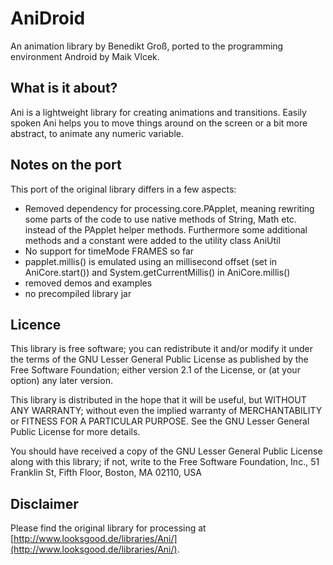 AniDroid
========

An animation library by Benedikt Groß, ported to the programming environment Android by Maik Vlcek.

## What is it about?
Ani is a lightweight library for creating animations and transitions. Easily spoken Ani helps you to move things around on the screen or a bit more abstract, to animate any numeric variable.

## Notes on the port
This port of the original library differs in a few aspects:

* Removed dependency for processing.core.PApplet, meaning rewriting some parts of the code to use native methods of String, Math etc. instead of the PApplet helper methods. Furthermore some additional methods and a constant were added to the utility class AniUtil
* No support for timeMode FRAMES so far
* papplet.millis() is emulated using an millisecond offset (set in AniCore.start()) and System.getCurrentMillis() in AniCore.millis()
* removed demos and examples
* no precompiled library jar 

## Licence
This library is free software; you can redistribute it and/or modify it under the terms 
of the GNU Lesser General Public License as published by the Free Software Foundation; 
either version 2.1 of the License, or (at your option) any later version.

This library is distributed in the hope that it will be useful, but WITHOUT ANY WARRANTY; 
without even the implied warranty of MERCHANTABILITY or FITNESS FOR A PARTICULAR PURPOSE. 
See the GNU Lesser General Public License for more details.

You should have received a copy of the GNU Lesser General Public License along with this 
library; if not, write to the Free Software Foundation, Inc., 51 Franklin St, Fifth Floor, 
Boston, MA 02110, USA

## Disclaimer
Please find the original library for processing at [http://www.looksgood.de/libraries/Ani/](http://www.looksgood.de/libraries/Ani/).